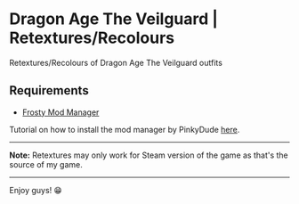 # Dragon Age The Veilguard | Retextures/Recolours
Retextures/Recolours of Dragon Age The Veilguard outfits

## Requirements
- [Frosty Mod Manager](https://github.com/wavebend/FrostyToolsuite/releases)

Tutorial on how to install the mod manager by PinkyDude [here](https://docs.google.com/document/d/1F6X8fjh6RS_IHX7cqx36lyhCEpLPZSYknki-M28w_K0/edit?tab=t.0#heading=h.kvak42tu0v94).

---

**Note:** Retextures may only work for Steam version of the game as that's the source of my game.

---

Enjoy guys! 😁

